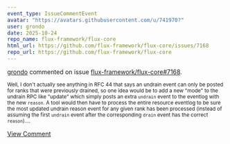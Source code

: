 ```yaml
---
event_type: IssueCommentEvent
avatar: "https://avatars.githubusercontent.com/u/741970?"
user: grondo
date: 2025-10-24
repo_name: flux-framework/flux-core
html_url: https://github.com/flux-framework/flux-core/issues/7168
repo_url: https://github.com/flux-framework/flux-core
---
```


<a href='https://github.com/grondo' target='_blank'>grondo</a> commented on issue <a href='https://github.com/flux-framework/flux-core/issues/7168' target='_blank'>flux-framework/flux-core#7168</a>.

<small>Well, I don't actually see anything in RFC 44 that says an undrain event can only be posted for ranks that were previously drained, so one idea would be to add a new "mode" to the undrain RPC like "update" which simply posts an extra `undrain` event to the eventlog with the new `reason`. A tool would then have to process the entire resource eventlog to be sure the most updated undrain reason event for any given rank has been processed (instead of assuming the first `undrain` event after the corresponding `drain` event has the correct `reason`)....</small>

<a href='https://github.com/flux-framework/flux-core/issues/7168' target='_blank'>View Comment</a>